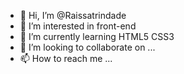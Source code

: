 - 👋 Hi, I’m @Raissatrindade
- 👀 I’m interested in front-end
- 🌱 I’m currently learning HTML5  CSS3
- 💞️ I’m looking to collaborate on ...
- 📫 How to reach me ...

<!---
Raissatrindade/Raissatrindade is a ✨ special ✨ repository because its `README.md` (this file) appears on your GitHub profile.
You can click the Preview link to take a look at your changes.
--->
